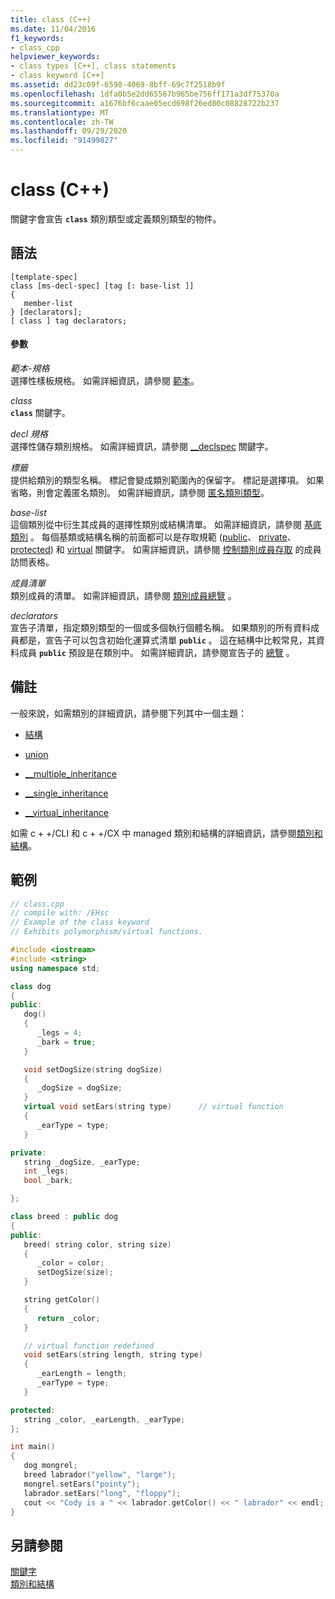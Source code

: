 ```yaml
---
title: class (C++)
ms.date: 11/04/2016
f1_keywords:
- class_cpp
helpviewer_keywords:
- class types [C++], class statements
- class keyword [C++]
ms.assetid: dd23c09f-6598-4069-8bff-69c7f2518b9f
ms.openlocfilehash: 1dfa0b5e2dd65567b965be756ff171a3df75370a
ms.sourcegitcommit: a1676bf6caae05ecd698f26ed80c08828722b237
ms.translationtype: MT
ms.contentlocale: zh-TW
ms.lasthandoff: 09/29/2020
ms.locfileid: "91499827"
---
```

# <a name="class-c"></a>class (C++)

關鍵字會宣告 **`class`** 類別類型或定義類別類型的物件。

## <a name="syntax"></a>語法

```
[template-spec]
class [ms-decl-spec] [tag [: base-list ]]
{
   member-list
} [declarators];
[ class ] tag declarators;
```

#### <a name="parameters"></a>參數

*範本-規格*<br/>
選擇性樣板規格。 如需詳細資訊，請參閱 [範本](templates-cpp.md)。

*class*<br/>
**`class`** 關鍵字。

*decl 規格*<br/>
選擇性儲存類別規格。 如需詳細資訊，請參閱 [__declspec](../cpp/declspec.md) 關鍵字。

*標籤*<br/>
提供給類別的類型名稱。 標記會變成類別範圍內的保留字。 標記是選擇項。 如果省略，則會定義匿名類別。 如需詳細資訊，請參閱 [匿名類別類型](../cpp/anonymous-class-types.md)。

*base-list*<br/>
這個類別從中衍生其成員的選擇性類別或結構清單。 如需詳細資訊，請參閱 [基底類別](../cpp/base-classes.md) 。 每個基類或結構名稱的前面都可以是存取規範 ([public](../cpp/public-cpp.md)、 [private](../cpp/private-cpp.md)、 [protected](../cpp/protected-cpp.md)) 和 [virtual](../cpp/virtual-cpp.md) 關鍵字。 如需詳細資訊，請參閱 [控制類別成員存取](member-access-control-cpp.md) 的成員訪問表格。

*成員清單*<br/>
類別成員的清單。 如需詳細資訊，請參閱 [類別成員總覽](../cpp/class-member-overview.md) 。

*declarators*<br/>
宣告子清單，指定類別類型的一個或多個執行個體名稱。 如果類別的所有資料成員都是，宣告子可以包含初始化運算式清單 **`public`** 。 這在結構中比較常見，其資料成員 **`public`** 預設是在類別中。 如需詳細資訊，請參閱宣告子的 [總覽](./declarations-and-definitions-cpp.md) 。

## <a name="remarks"></a>備註

一般來說，如需類別的詳細資訊，請參閱下列其中一個主題：

- [結構](../cpp/struct-cpp.md)

- [union](../cpp/unions.md)

- [__multiple_inheritance](../cpp/inheritance-keywords.md)

- [__single_inheritance](../cpp/inheritance-keywords.md)

- [__virtual_inheritance](../cpp/inheritance-keywords.md)

如需 c + +/CLI 和 c + +/CX 中 managed 類別和結構的詳細資訊，請參閱[類別和結構](../extensions/classes-and-structs-cpp-component-extensions.md)。

## <a name="example"></a>範例

```cpp
// class.cpp
// compile with: /EHsc
// Example of the class keyword
// Exhibits polymorphism/virtual functions.

#include <iostream>
#include <string>
using namespace std;

class dog
{
public:
   dog()
   {
      _legs = 4;
      _bark = true;
   }

   void setDogSize(string dogSize)
   {
      _dogSize = dogSize;
   }
   virtual void setEars(string type)      // virtual function
   {
      _earType = type;
   }

private:
   string _dogSize, _earType;
   int _legs;
   bool _bark;

};

class breed : public dog
{
public:
   breed( string color, string size)
   {
      _color = color;
      setDogSize(size);
   }

   string getColor()
   {
      return _color;
   }

   // virtual function redefined
   void setEars(string length, string type)
   {
      _earLength = length;
      _earType = type;
   }

protected:
   string _color, _earLength, _earType;
};

int main()
{
   dog mongrel;
   breed labrador("yellow", "large");
   mongrel.setEars("pointy");
   labrador.setEars("long", "floppy");
   cout << "Cody is a " << labrador.getColor() << " labrador" << endl;
}
```

## <a name="see-also"></a>另請參閱

[關鍵字](../cpp/keywords-cpp.md)<br/>
[類別和結構](../cpp/classes-and-structs-cpp.md)
